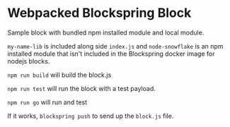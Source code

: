 # Webpacked Blockspring Block

Sample block with bundled npm installed module and local module.

`my-name-lib` is included along side `index.js` and `node-snowflake` is an npm installed module that isn't included in the Blockspring docker image for nodejs blocks.

`npm run build` will build the block.js

`npm run test` will run the block with a test payload.

`npm run go` will run and test

If it works, `blockspring push` to send up the `block.js` file.
